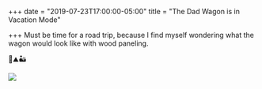 +++
date = "2019-07-23T17:00:00-05:00"
title = "The Dad Wagon is in Vacation Mode"

+++
Must be time for a road trip, because I find myself wondering what the wagon would look like with wood paneling. 

🚙⛰🏜

![](https://res.cloudinary.com/tobyblog/image/upload/v1563921348/img/24F8E31B-2C8E-423B-AFDC-98D4B3DF7AD8.jpg)